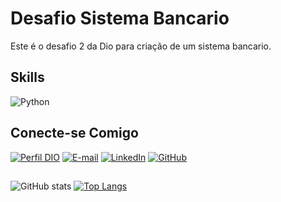 # **Desafio Sistema Bancario**
Este é o desafio 2 da Dio para criação de um sistema bancario.

## Skills 
![Python](https://img.shields.io/badge/Python-000?style=for-the-badge&logo=python)

## Conecte-se Comigo
[![Perfil DIO](https://img.shields.io/badge/-Meu%20Perfil%20na%20DIO-30A3DC?style=for-the-badge)](https://web.dio.me/users/claus_vinicius)
[![E-mail](https://img.shields.io/badge/Gmail-D14836?style=for-the-badge&logo=gmail&logoColor=white)](mailto:clausvinicius1990@gmail.com)
[![LinkedIn](https://img.shields.io/badge/-LinkedIn-000?style=for-the-badge&logo=linkedin&logoColor=30A3DC)](https://www.linkedin.com/in/claus-santos/)
[![GitHub](https://img.shields.io/badge/GitHub-000?style=for-the-badge&logo=GitHub&logoColor=0E76A8)](
https://github.com/clausvinicius)

##
![GitHub stats](https://github-readme-stats.vercel.app/api?username=clausvinicius&show_icons=true&theme=radical)
[![Top Langs](https://github-readme-stats.vercel.app/api/top-langs/?username=clausvinicius&layout=compact&theme=radical)](https://github.com/clausvinicius/github-readme-stats)
